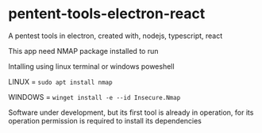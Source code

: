 # pentent-tools-electron-react
A pentest tools in electron, created with, nodejs, typescript, react

This app need NMAP package installed to run

Intalling using linux terminal or windows poweshell

LINUX = ```sudo apt install nmap```

WINDOWS = ```winget install -e --id Insecure.Nmap```

Software under development, but its first tool is already in operation, for its operation permission is required to install its dependencies
